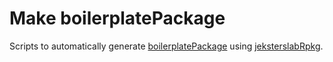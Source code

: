 # Make boilerplatePackage

Scripts to automatically generate
[boilerplatePackage](https://github.com/jeksterslabds/boilerplatePackage)
using
[jeksterslabRpkg](https://github.com/jeksterslabds/jeksterslabRpkg).
